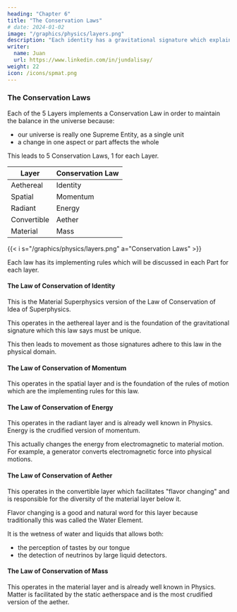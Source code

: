 ```yaml
---
heading: "Chapter 6"
title: "The Conservation Laws"
# date: 2024-01-02
image: "/graphics/physics/layers.png"
description: "Each identity has a gravitational signature which explains its purpose or use in Nature"
writer:
  name: Juan
  url: https://www.linkedin.com/in/jundalisay/
weight: 22
icon: /icons/spmat.png
---
```



### The Conservation Laws

Each of the 5 Layers implements a Conservation Law in order to maintain the balance in the universe because:
- our universe is really one Supreme Entity, as a single unit
- a change in one aspect or part affects the whole  

This leads to 5 Conservation Laws, 1 for each Layer.

Layer | Conservation Law
--- | ---
Aethereal | Identity
Spatial | Momentum
Radiant | Energy 
Convertible | Aether 
Material | Mass

{{< i s="/graphics/physics/layers.png" a="Conservation Laws" >}}

Each law has its implementing rules which will be discussed in each Part for each layer. 


#### The Law of Conservation of Identity

This is the Material Superphysics version of the Law of Conservation of Idea of Superphysics.

This operates in the aethereal layer and is the foundation of the gravitational signature which this law says must be unique. 

This then leads to movement as those signatures adhere to this law in the physical domain.  


#### The Law of Conservation of Momentum 

This operates in the spatial layer and is the foundation of the rules of motion which are the implementing rules for this law.  


#### The Law of Conservation of Energy

This operates in the radiant layer and is already well known in Physics. Energy is the crudified version of momentum.

This actually changes the energy from electromagnetic to material motion. For example, a generator converts electromagnetic force into physical motions. 


#### The Law of Conservation of Aether

This operates in the convertible layer which facilitates "flavor changing" and is responsible for the diversity of the material layer below it. 

Flavor changing is a good and natural word for this layer because traditionally this was called the Water Element. 

It is the wetness of water and liquids that allows both:
- the perception of tastes by our tongue
- the detection of neutrinos by large liquid detectors.


#### The Law of Conservation of Mass

This operates in the material layer and is already well known in Physics. Matter is facilitated by the static aetherspace and is the most crudified version of the aether. 



